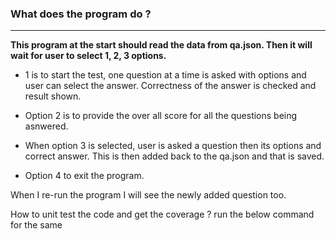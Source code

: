### What does the program do ?
------------------------------

**This program at the start should read the data from qa.json. Then it will wait for user to select 1, 2, 3 options.** 


* 1 is to start the test, one question at a time is asked with options and user can select the answer. Correctness of the answer is checked and result shown. 

* Option 2 is to provide the over all score for all the questions being asnwered. 

* When option 3 is selected, user is asked a question then its options and correct answer. 
This is then added back to the qa.json and that is saved. 

* Option 4 to exit the program.

When I re-run the program I will see the newly added question too. 


How to unit test the code and get the coverage ?
run the below command for the same
